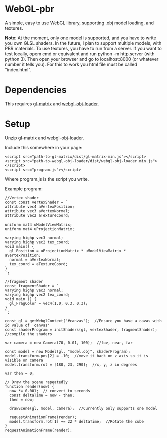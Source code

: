 # WebGL-pbr
A simple, easy to use WebGL library, supporting .obj model loading, and textures.

__Note__: At the moment, only one model is supported, and you have to write you own GLSL shaders. In the future, I plan to support multiple models, with PBR materials. To use textures, you have to run from a server. If you want to test locally, opem cmd or equivalent and run python -m http.server (with python 3). Then open your browser and go to localhost:8000 (or whatever number it tells you). For this to work you html file must be called "index.html".

# Dependencies
This requires [gl-matrix](https://github.com/toji/gl-matrix) and [webgl-obj-loader](https://github.com/frenchtoast747/webgl-obj-loader).

# Setup
Unzip gl-matrix and webgl-obj-loader.

Include this somewhere in your page:

    <script src="path-to-gl-matrix/dist/gl-matrix-min.js"></script>
    <script src="path-to-webgl-obj-loader/dist/webgl-obj-loader.min.js"></script>
    <script src="program.js"></script>
Where program.js is the script you write.

Example program:

    //Vertex shader
    const const vertexShader = `
    attribute vec4 aVertexPosition;
    attribute vec3 aVertexNormal;
    attribute vec2 aTextureCoord;

    uniform mat4 uModelViewMatrix;
    uniform mat4 uProjectionMatrix;

    varying highp vec3 normal;
    varying highp vec2 tex_coord;
    void main() {
      gl_Position = uProjectionMatrix * uModelViewMatrix * aVertexPosition;
      normal = aVertexNormal;
      tex_coord = aTextureCoord;
    }
    `;

    //fragment shader
    const fragmentShader = `
    varying highp vec3 normal;
    varying highp vec2 tex_coord;
    void main () {
      gl_FragColor = vec4(1.0, 0.3, 0.3);
    }
    `;

    const gl = getWebglContext("#canvas");  //Ensure you have a cavas with id value of 'canvas'
    const shaderProgram = initShaders(gl, vertexShader, fragmentShader);  //compile the shaders

    var camera = new Camera(70, 0.01, 100);  //fov, near, far

    const model = new Model(gl, "model.obj", shaderProgram);
    model.transform.pos[2] = -10;  //move it back on z axis so it is visible on camera
    model.transform.rot = [180, 23, 290];  //x, y, z in degrees

    var then = 0;

    // Draw the scene repeatedly
    function render(now) {
      now *= 0.001;  // convert to seconds
      const deltaTime = now - then;
      then = now;

      drawScene(gl, model, camera);  //Currently only supports one model

      requestAnimationFrame(render);
      model.transform.rot[1] += 22 * deltaTime;  //Rotate the cube
    }
    requestAnimationFrame(render);
